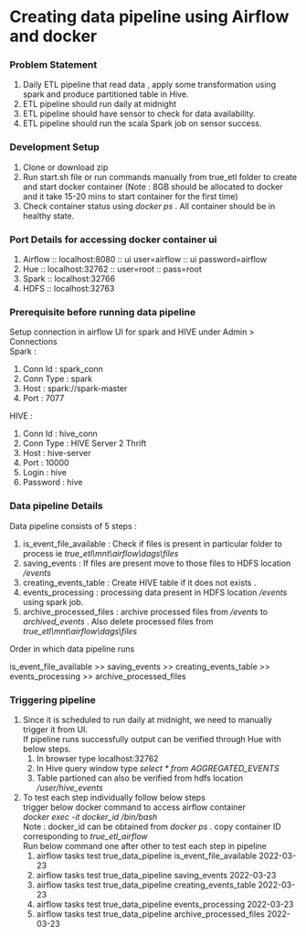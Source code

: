 # Creating data pipeline using Airflow and docker <br>

### Problem Statement <br>

1) Daily ETL pipeline that read data , apply some transformation using spark and produce partitioned table in Hive.
2) ETL pipeline should run daily at midnight
3) ETL pipeline should have sensor to check for data availability.
4) ETL pipeline should run the scala Spark job on sensor success.

### Development Setup <br>
1) Clone or download zip 
2) Run start.sh file or run commands manually from true_etl folder to create and start docker container (Note : 8GB should be allocated to docker and it take 15-20 mins to start container for the first time)
3) Check container status using *docker ps* . All container should be in healthy state.

### Port Details for accessing docker container ui
1) Airflow :: localhost:8080 :: ui user=airflow :: ui password=airflow
2) Hue :: localhost:32762 :: user=root :: pass=root
3) Spark :: localhost:32766
4) HDFS :: localhost:32763

### Prerequisite before running data pipeline
Setup connection in airflow UI for spark and HIVE under Admin > Connections <br>
Spark :
1) Conn Id : spark_conn
2) Conn Type : spark
3) Host : spark://spark-master
4) Port : 7077

HIVE :
1) Conn Id : hive_conn
2) Conn Type : HIVE Server 2 Thrift
3) Host : hive-server
4) Port : 10000
5) Login : hive
6) Password : hive

### Data pipeline Details 
Data pipeline consists of 5 steps : <br>
1) is_event_file_available : Check if files is present in particular folder to process ie *true_etl\mnt\airflow\dags\files*
2) saving_events : If files are present move to those files to HDFS location */events*
3) creating_events_table : Create HIVE table if it does not exists .
4) events_processing : processing data present in HDFS location */events* using spark job.
5) archive_processed_files : archive processed files from */events* to *archived_events* . Also delete processed files from *true_etl\mnt\airflow\dags\files*

Order in which data pipeline runs

is_event_file_available >> saving_events >> creating_events_table >> events_processing >> archive_processed_files

### Triggering pipeline
1) Since it is scheduled to run daily at midnight, we need to manually trigger it from UI.<br>
      If pipeline runs successfully output can be verified through Hue with below steps.
      1) In browser type localhost:32762
      2) In Hive query window type *select * from AGGREGATED_EVENTS*
      3) Table partioned can also be verified from hdfs location */user/hive_events* 
2) To test each step individually follow below steps <br>
   trigger below docker command to access airflow container <br>
   *docker exec -it docker_id /bin/bash* <br>
   Note : docker_id can be obtained from *docker ps* . copy container ID corresponding to *true_etl_airflow* <br>
   Run below command one after other to test each step in pipeline
   1) airflow tasks test true_data_pipeline is_event_file_available 2022-03-23
   2) airflow tasks test true_data_pipeline saving_events 2022-03-23
   3) airflow tasks test true_data_pipeline creating_events_table 2022-03-23
   4) airflow tasks test true_data_pipeline events_processing 2022-03-23
   5) airflow tasks test true_data_pipeline archive_processed_files 2022-03-23



